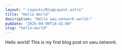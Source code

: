 ```yaml
---
layout: "☆layouts/BlogLayout.astro"
title: "Hello World"
description: "Hello uwu.network world~"
pubDate: "2025-04-09T14:41:00"
slug: "hello-world"
---
```


Hello world! This is my first blog post on uwu.network.
